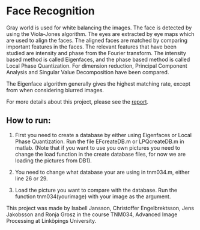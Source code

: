 # Face Recognition

Gray world is used for white balancing the images. The face is detected by using the Viola-Jones algorithm. The eyes are extracted by eye maps which are used to align the faces. The aligned faces are matched by comparing important features in the faces.
The relevant features that have been studied are intensity and phase from the Fourier transform. The
intensity based method is called Eigenfaces, and the phase based method is called Local Phase Quantization.
For dimension reduction, Principal Component Analysis and Singular Value Decomposition
have been compared.

The Eigenface algorithm generally gives the highest matching rate, except from when considering
blurred images.

For more details about this project, please see the [report](https://cdn.rawgit.com/jenja/Face_Recognition/master/Report/Face_Detection.pdf).

## How to run:

1. First you need to create a database by either using Eigenfaces or Local Phase Quantization. Run the file EFcreateDB.m or LPQcreateDB.m in matlab. (Note that if you want to use you own pictures you need to change the load function in the create database files, for now we are loading the pictures from DB1).

2. You need to change what database your are using in tnm034.m, either line 26 or 29.

3. Load the picture you want to compare with the database. Run the function tnm034(yourimage) with your image as the argument.

This project was made by Isabell Jansson, Christoffer Engelbrektsson, Jens Jakobsson and Ronja Grosz in the course TNM034, Advanced Image Processing at Linköpings University.
